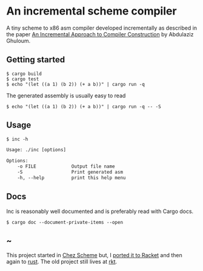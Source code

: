 # An incremental scheme compiler

<!-- [![Build Status](https://travis-ci.org/jaseemabid/inc.svg?branch=master)](https://travis-ci.org/jaseemabid/inc) -->
<!-- [![Docker Repository on Quay](https://quay.io/repository/jaseemabid/inc/status "Docker Repository on Quay")](https://quay.io/repository/jaseemabid/inc) -->

A tiny scheme to x86 asm compiler developed incrementally as described in the
paper [An Incremental Approach to Compiler Construction][paper] by Abdulaziz
Ghuloum.

## Getting started

    $ cargo build
    $ cargo test
    $ echo "(let ((a 1) (b 2)) (+ a b))" | cargo run -q

The generated assembly is usually easy to read

    $ echo "(let ((a 1) (b 2)) (+ a b))" | cargo run -q -- -S

## Usage

```txt
$ inc -h

Usage: ./inc [options]

Options:
    -o FILE             Output file name
    -S                  Print generated asm
    -h, --help          print this help menu
```

## Docs

Inc is reasonably well documented and is preferably read with Cargo docs.

    $ cargo doc --document-private-items --open

## ~

This project started in [Chez Scheme] but, I [ported it to Racket][rkt] and then
again to [rust]. The old project still lives at [rkt](./rkt).

[Chez Scheme]:  https://www.scheme.com
[paper]:        docs/paper.pdf?raw=true
[rkt]:          https://github.com/jaseemabid/inc/commit/a8ab1e6c7506023e59ddcf11cfabe53fbaa5c00a
[rust]:         https://github.com/jaseemabid/inc/commit/cc333332a5f20dc9de168954808d363621bd0c97
